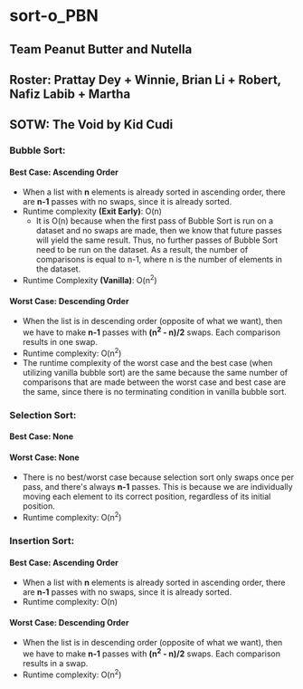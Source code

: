 # sort-o_PBN
## Team Peanut Butter and Nutella
## Roster: Prattay Dey + Winnie, Brian Li + Robert, Nafiz Labib + Martha

## SOTW: The Void by Kid Cudi

### Bubble Sort: 
#### Best Case: Ascending Order
- When a list with **n** elements is already sorted in ascending order, there are **n-1** passes with no swaps, since it is already sorted.
- Runtime complexity **(Exit Early)**: O(n)
  - It is O(n) because when the first pass of Bubble Sort is run on a dataset and no swaps are made, then we know that future passes will yield the same result. Thus, no further passes of Bubble Sort need to be run on the dataset. As a result, the number of comparisons is equal to n-1, where n is the number of elements in the dataset.
- Runtime Complexity **(Vanilla)**: O(n<sup>2</sup>)

#### Worst Case: Descending Order
- When the list is in descending order (opposite of what we want), then we have to make **n-1** passes with **(n<sup>2</sup> - n)/2** swaps. Each comparison results in one swap.
- Runtime complexity: O(n<sup>2</sup>)
- The runtime complexity of the worst case and the best case (when utilizing vanilla bubble sort) are the same because the same number of comparisons that are made between the worst case and best case are the same, since there is no terminating condition in vanilla bubble sort.

### Selection Sort:
#### Best Case: None
#### Worst Case: None
- There is no best/worst case because selection sort only swaps once per pass, and there's always **n-1** passes. This is because we are individually moving each element to its correct position, regardless of its initial position.
- Runtime complexity: O(n<sup>2</sup>)

### Insertion Sort:
#### Best Case: Ascending Order
- When a list with **n** elements is already sorted in ascending order, there are **n-1** passes with no swaps, since it is already sorted.
- Runtime complexity: O(n)
#### Worst Case: Descending Order
- When the list is in descending order (opposite of what we want), then we have to make **n-1** passes with **(n<sup>2</sup> - n)/2** swaps. Each comparison results in a swap.
- Runtime complexity: O(n<sup>2</sup>)
